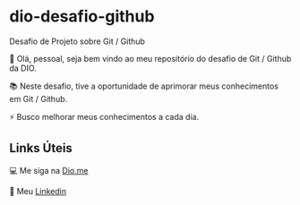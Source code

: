 # dio-desafio-github
Desafio de Projeto sobre Git / Github

👋 Olá, pessoal, seja bem vindo ao meu repositório do desafio de Git / Github da DIO.

📚 Neste desafio, tive a oportunidade de aprimorar meus conhecimentos em Git / Github. 

⚡ Busco melhorar meus conhecimentos a cada dia.


## Links Úteis

💻 Me siga na [Dio.me](https://web.dio.me/users/stobertonf)

💬 Meu [Linkedin](https://www.linkedin.com/in/stoberton-francisco/)
